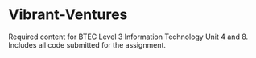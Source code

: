 # Vibrant-Ventures
Required content for BTEC Level 3 Information Technology Unit 4 and 8. Includes all code submitted for the assignment.
